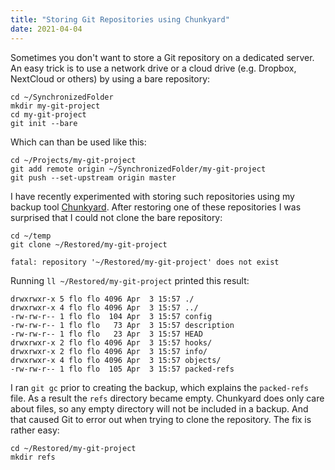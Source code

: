 ```yaml
---
title: "Storing Git Repositories using Chunkyard"
date: 2021-04-04
---
```


Sometimes you don't want to store a Git repository on a dedicated server. An
easy trick is to use a network drive or a cloud drive (e.g. Dropbox, NextCloud
or others) by using a bare repository:

``` shell
cd ~/SynchronizedFolder
mkdir my-git-project
cd my-git-project
git init --bare
```

Which can than be used like this:

``` shell
cd ~/Projects/my-git-project
git add remote origin ~/SynchronizedFolder/my-git-project
git push --set-upstream origin master
```

I have recently experimented with storing such repositories using my backup tool
[Chunkyard][chunkyard]. After restoring one of these repositories I was
surprised that I could not clone the bare repository:

``` shell
cd ~/temp
git clone ~/Restored/my-git-project
```

``` text
fatal: repository '~/Restored/my-git-project' does not exist
```

Running `ll ~/Restored/my-git-project` printed this result:

``` text
drwxrwxr-x 5 flo flo 4096 Apr  3 15:57 ./
drwxrwxr-x 4 flo flo 4096 Apr  3 15:57 ../
-rw-rw-r-- 1 flo flo  104 Apr  3 15:57 config
-rw-rw-r-- 1 flo flo   73 Apr  3 15:57 description
-rw-rw-r-- 1 flo flo   23 Apr  3 15:57 HEAD
drwxrwxr-x 2 flo flo 4096 Apr  3 15:57 hooks/
drwxrwxr-x 2 flo flo 4096 Apr  3 15:57 info/
drwxrwxr-x 4 flo flo 4096 Apr  3 15:57 objects/
-rw-rw-r-- 1 flo flo  105 Apr  3 15:57 packed-refs
```

I ran `git gc` prior to creating the backup, which explains the `packed-refs`
file. As a result the `refs` directory became empty. Chunkyard does only care
about files, so any empty directory will not be included in a backup. And that
caused Git to error out when trying to clone the repository. The fix is rather
easy:

``` text
cd ~/Restored/my-git-project
mkdir refs
```

[chunkyard]: https://github.com/fwinkelbauer/chunkyard
